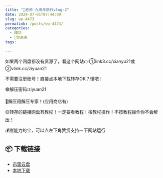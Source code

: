 ```yaml
---
title: "🌸老师-九周年旅行vlog-2"
date: 2024-07-01T07:44:00
slug: wp-4473
permalink: /posts/wp-4473/
categories:
  - 精华
  - 🌸臂夫夫
tags:

---
```


如果两个网盘都没有资源了，看这个网站👉①link3.cc/xianyu21或②vlink.cc/ziyuan21

不需要注册账号！直接点本地下载转存OK？懂吧！

🟢解压密码:ziyuan21

🔵解压用解压专家！(应用商店有)

🟡转存的链接网盘有教程！一定要看教程！按教程操作！不按教程操作你不会解压！

💰🈶能力的宝，可以点左下角赞赏支持一下网站运行

## 📦 下载链接
- [迅雷云盘](https://blziyuan21.com/pay-download/4473?key=263c00e561&down_id=0)
- [本地下载](https://blziyuan21.com/pay-download/4473?key=263c00e561&down_id=1)

